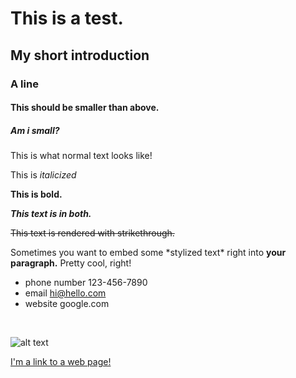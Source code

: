 # This is a test.

## My short introduction

### A line 


#### This should be smaller than above.

##### Am i small?

This is what normal text looks like!

This is _italicized_


**This is bold.**

**_This text is in both._**

~~This text is rendered with strikethrough.~~

Sometimes you want to embed some \*stylized text\*
right into **your paragraph.** Pretty cool, right!

- phone number 123-456-7890
- email hi@hello.com
- website google.com

<br>

![alt text](https://media.giphy.com/media/dzaUX7CAG0Ihi/giphy.gif)

[I'm a link to a web page!](http://www.google.com)